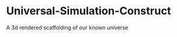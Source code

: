 # Universal-Simulation-Construct
A 3d rendered scaffolding of our known universe 
<!--
Copyright © 2025 Richie Steven Vallance. All rights reserved.

This code and concept are proprietary and confidential.
No part of this code may be used, reproduced, copied, modified, published, transmitted, distributed, performed, displayed, or disclosed in any form or by any means, electronic, mechanical, photocopying, recording, or otherwise, without the prior written permission of the copyright holder (Richie Steven Vallance).

All rights reserved.
-->

  
